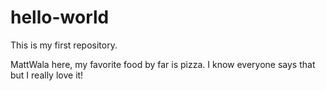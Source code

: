 # hello-world
This is my first repository.

MattWala here, my favorite food by far is pizza. I know everyone says that but I really love it! 

